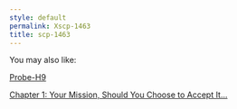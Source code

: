 ```yaml
---
style: default
permalink: Xscp-1463
title: scp-1463
---
```

You may also like:

[Probe-H9](http://scp-wiki.net/probe-h9)

[Chapter 1: Your Mission, Should You Choose to Accept It...](http://scp-wiki.net/brink-dangerguts-chapter-1)
